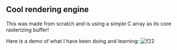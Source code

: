 
## Cool rendering engine

This was made from scratch and is using
a simple C array as its core rasterizing buffer!

Here is a demo of what I have been doing and learning:
![f22](https://github.com/rodrigo0345/c_renderer/blob/main/f22.png?raw=true)
